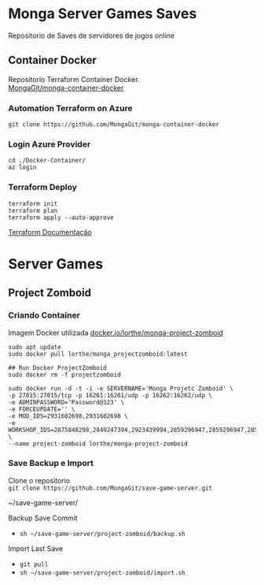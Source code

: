 # Monga Server Games Saves
Repositorio de Saves de servidores de jogos online

## Container Docker
Repositorio Terraform Container Docker.<br>
[MongaGit/monga-container-docker](https://github.com/MongaGit/monga-container-docker)


### Automation Terraform on Azure
`git clone https://github.com/MongaGit/monga-container-docker`

### Login Azure Provider
```
cd ./Docker-Container/
az login
```
### Terraform Deploy
```
terraform init
terraform plan
terraform apply --auto-approve
```
[Terraform Documentação](https://developer.hashicorp.com/terraform/downloads)

# Server Games

## Project Zomboid

### Criando Container
Imagem Docker utilizada [docker.io/lorthe/monga-project-zomboid](https://hub.docker.com/r/lorthe/monga-project-zomboid)

```
sudo apt update
sudo docker pull lorthe/monga_projectzomboid:latest

## Run Docker ProjectZomboid
sudo docker rm -f projectzomboid

sudo docker run -d -t -i -e SERVERNAME='Monga Projetc Zomboid' \
-p 27015:27015/tcp -p 16261:16261/udp -p 16262:16262/udp \
-e ADMINPASSWORD='Password@123' \
-e FORCEUPDATE='' \
-e MOD_IDS=2931602698,2931602698 \
-e WORKSHOP_IDS=2875848298,2849247394,2923439994,2859296947,2859296947,2859296947 \
--name project-zomboid lorthe/monga-project-zomboid
```

### Save Backup e Import
Clone o repositorio <br>
`git clone https://github.com/MongaGit/save-game-server.git`

~/save-game-server/


Backup Save Commit<br>
* ```sh ~/save-game-server/project-zomboid/backup.sh```

Import Last Save<br>
* ```git pull```
* ```sh ~/save-game-server/project-zomboid/import.sh```
